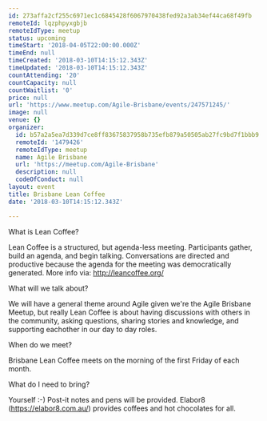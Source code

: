 ```yaml
---
id: 273affa2cf255c6971ec1c6845428f6067970438fed92a3ab34ef44ca68f49fb
remoteId: lqzphpyxgbjb
remoteIdType: meetup
status: upcoming
timeStart: '2018-04-05T22:00:00.000Z'
timeEnd: null
timeCreated: '2018-03-10T14:15:12.343Z'
timeUpdated: '2018-03-10T14:15:12.343Z'
countAttending: '20'
countCapacity: null
countWaitlist: '0'
price: null
url: 'https://www.meetup.com/Agile-Brisbane/events/247571245/'
image: null
venue: {}
organizer:
  id: b57a2a5ea7d339d7ce8ff83675837958b735efb879a50505ab27fc9bd7f1bbb9
  remoteId: '1479426'
  remoteIdType: meetup
  name: Agile Brisbane
  url: 'https://meetup.com/Agile-Brisbane'
  description: null
  codeOfConduct: null
layout: event
title: Brisbane Lean Coffee
date: '2018-03-10T14:15:12.343Z'

---
```

<p>What is Lean Coffee?</p> <p>Lean Coffee is a structured, but agenda-less meeting. Participants gather, build an agenda, and begin talking. Conversations are directed and productive because the agenda for the meeting was democratically generated. More info via: <a href="http://leancoffee.org/" class="linkified">http://leancoffee.org/</a></p> <p>What will we talk about?</p> <p>We will have a general theme around Agile given we're the Agile Brisbane Meetup, but really Lean Coffee is about having discussions with others in the community, asking questions, sharing stories and knowledge, and supporting eachother in our day to day roles.</p> <p>When do we meet?</p> <p>Brisbane Lean Coffee meets on the morning of the first Friday of each month.</p> <p>What do I need to bring?</p> <p>Yourself :-) Post-it notes and pens will be provided. Elabor8 (<a href="https://elabor8.com.au/" class="linkified">https://elabor8.com.au/</a>) provides coffees and hot chocolates for all.</p>
